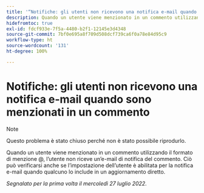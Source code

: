 ```yaml
---
title: '“Notifiche: gli utenti non ricevono una notifica e-mail quando sono menzionati in un commento”'
description: Quando un utente viene menzionato in un commento utilizzando il formato di menzione @, l’utente non riceve un’e-mail di notifica del commento. Ciò può verificarsi anche se l’impostazione dell’utente è abilitata per la notifica e-mail quando qualcuno lo include in un aggiornamento diretto.
hidefromtoc: true
exl-id: fdcf933e-7f5a-4480-b2f1-12145e3d4348
source-git-commit: 7bf0e695a8f709d508dcf739ca6f0a78e84d95c9
workflow-type: ht
source-wordcount: '131'
ht-degree: 100%

---
```


# Notifiche: gli utenti non ricevono una notifica e-mail quando sono menzionati in un commento

>[!NOTE]
>
>Questo problema è stato chiuso perché non è stato possibile riprodurlo.

Quando un utente viene menzionato in un commento utilizzando il formato di menzione @, l’utente non riceve un’e-mail di notifica del commento. Ciò può verificarsi anche se l’impostazione dell’utente è abilitata per la notifica e-mail quando qualcuno lo include in un aggiornamento diretto.

_Segnalato per la prima volta il mercoledì 27 luglio 2022._

